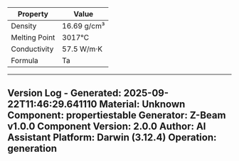 | Property | Value |
|----------|-------|
| Density | 16.69 g/cm³ |
| Melting Point | 3017°C |
| Conductivity | 57.5 W/m·K |
| Formula | Ta |


---
Version Log - Generated: 2025-09-22T11:46:29.641110
Material: Unknown
Component: propertiestable
Generator: Z-Beam v1.0.0
Component Version: 2.0.0
Author: AI Assistant
Platform: Darwin (3.12.4)
Operation: generation
---